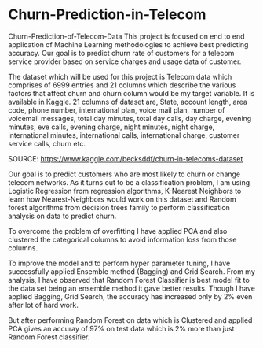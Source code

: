 # Churn-Prediction-in-Telecom
Churn-Prediction-of-Telecom-Data
This project is focused on end to end application of Machine Learning methodologies to achieve best predicting accuracy. Our goal is to predict churn rate of customers for a telecom service provider based on service charges and usage data of customer.

The dataset which will be used for this project is Telecom data which comprises of 6999 entries and 21 columns which describe the various factors that affect churn and churn column would be my target variable. It is available in Kaggle. 21 columns of dataset are, State, account length, area code, phone number, international plan, voice mail plan, number of voicemail messages, total day minutes, total day calls, day charge, evening minutes, eve calls, evening charge, night minutes, night charge, international minutes, international calls, international charge, customer service calls, churn etc.

SOURCE: https://www.kaggle.com/becksddf/churn-in-telecoms-dataset

Our goal is to predict customers who are most likely to churn or change telecom networks. As it turns out to be a classification problem, I am using Logistic Regression from regression algorithms, K-Nearest Neighbors to learn how Nearest-Neighbors would work on this dataset and Random forest algorithms from decision trees family to perform classification analysis on data to predict churn.

To overcome the problem of overfitting I have applied PCA and also clustered the categorical columns to avoid information loss from those columns.

To improve the model and to perform hyper parameter tuning, I have successfully applied Ensemble method (Bagging) and Grid Search. From my analysis, I have observed that Random Forest Classifier is best model fit to the data set being an ensemble method it gave better results. Though I have applied Bagging, Grid Search, the accuracy has increased only by 2% even after lot of hard work.

But after performing Random Forest on data which is Clustered and applied PCA gives an accuray of 97% on test data which is 2% more than just Random Forest classifier.
